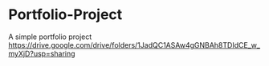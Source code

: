 # Portfolio-Project
 A simple portfolio project
 https://drive.google.com/drive/folders/1JadQC1ASAw4gGNBAh8TDIdCE_w_myXjD?usp=sharing
